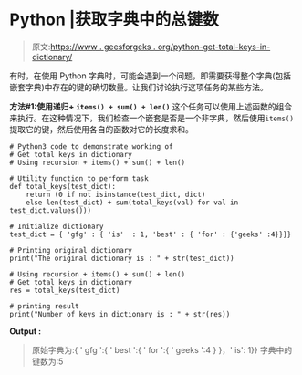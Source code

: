 # Python |获取字典中的总键数

> 原文:[https://www . geesforgeks . org/python-get-total-keys-in-dictionary/](https://www.geeksforgeeks.org/python-get-total-keys-in-dictionary/)

有时，在使用 Python 字典时，可能会遇到一个问题，即需要获得整个字典(包括嵌套字典)中存在的键的确切数量。让我们讨论执行这项任务的某些方法。

**方法#1:使用递归+ `items() + sum() + len()`**
这个任务可以使用上述函数的组合来执行。在这种情况下，我们检查一个嵌套是否是一个非字典，然后使用`items()`提取它的键，然后使用各自的函数对它的长度求和。

```
# Python3 code to demonstrate working of
# Get total keys in dictionary
# Using recursion + items() + sum() + len()

# Utility function to perform task 
def total_keys(test_dict):
    return (0 if not isinstance(test_dict, dict) 
    else len(test_dict) + sum(total_keys(val) for val in test_dict.values()))

# Initialize dictionary
test_dict = { 'gfg' : { 'is'  : 1, 'best' : { 'for' : {'geeks' :4}}}}

# Printing original dictionary
print("The original dictionary is : " + str(test_dict))

# Using recursion + items() + sum() + len()
# Get total keys in dictionary
res = total_keys(test_dict)

# printing result 
print("Number of keys in dictionary is : " + str(res))
```

**Output :**

> 原始字典为:{ ' gfg ':{ ' best ':{ ' for ':{ ' geeks ':4 } }，' is': 1}}
> 字典中的键数为:5